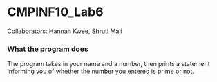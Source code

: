 # CMPINF10_Lab6
Collaborators: Hannah Kwee, Shruti Mali 

### What the program does
The program takes in your name and a number, then prints a statement informing you of whether the number you entered is prime or not.



